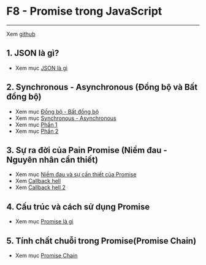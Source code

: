 # F8 - Promise trong JavaScript

---

Xem [github ](https://github.com/yugiking0/khoa-pham-async-await)

<!-- ![Sync](./image/001.png 'Đồng bộ') -->

## 1. JSON là gì?

- Xem mục [JSON là gì](./f8/phan05-087/index.md)

## 2. Synchronous - Asynchronous (Đồng bộ và Bất đồng bộ)

- Xem mục [Đồng bộ - Bất đồng bộ](./f8/phan05-088/index1.md)
- Xem mục [Synchronous - Asynchronous](./f8/phan05-088/index.md)
- Xem mục [Phần 1](./f8/phan05-088/phan1.md)
- Xem mục [Phần 2](./f8/phan05-088/phan2.md)

## 3. Sự ra đời của Pain Promise (Niềm đau - Nguyên nhân cần thiết)

- Xem mục [Niềm đau và sự cần thiết của Promise](./f8/phan05-089/index.md)
- Xem [Callback hell](./f8/phan05-089/index2.md)
- Xem [Callback hell 2](./f8/phan05-089/resolve-callback-hell.md)

## 4. Cấu trúc và cách sử dụng Promise

- Xem mục [Promise là gì](./f8/phan05-090/index.md)

## 5. Tính chất chuỗi trong Promise(Promise Chain)

- Xem mục [Promise Chain](./f8/phan05-091/index.md)
